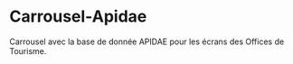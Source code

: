 # Carrousel-Apidae
Carrousel avec la base de donnée APIDAE pour les écrans des Offices de Tourisme.

